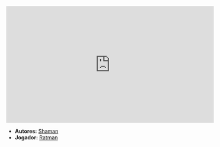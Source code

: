 <iframe width="560" height="315" src="https://www.youtube.com/embed/eyn-kjPgMY0?si=u7nxawAeyNbfwIg7" title="YouTube video player" frameborder="0" allow="accelerometer; autoplay; clipboard-write; encrypted-media; gyroscope; picture-in-picture; web-share" referrerpolicy="strict-origin-when-cross-origin" allowfullscreen></iframe>

- **Autores:** [Shaman](../Autores/Shaman.md)
- **Jogador:** [Ratman](content/Jogadores/Ratman.md)